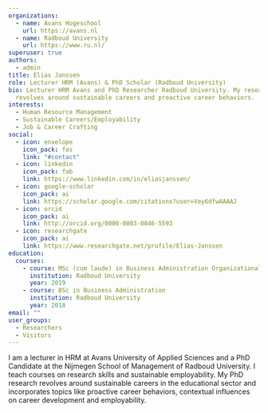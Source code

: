 ```yaml
---
organizations:
  - name: Avans Hogeschool
    url: https://avans.nl
  - name: Radboud University
    url: https://www.ru.nl/
superuser: true
authors:
  - admin
title: Elias Janssen
role: Lecturer HRM (Avans) & PhD Scholar (Radboud University)
bio: Lecturer HRM Avans and PhD Researcher Radboud University. My research currently
  revolves around sustainable careers and proactive career behaviors.
interests:
  - Human Resource Management
  - Sustainable Careers/Employability
  - Job & Career Crafting
social:
  - icon: envelope
    icon_pack: fas
    link: "#contact"
  - icon: linkedin
    icon_pack: fab
    link: https://www.linkedin.com/in/eliasjanssen/
  - icon: google-scholar
    icon_pack: ai
    link: https://scholar.google.com/citations?user=Vey6dfwAAAAJ
  - icon: orcid
    icon_pack: ai
    link: http://orcid.org/0000-0003-0846-5593
  - icon: researchgate
    icon_pack: ai
    link: https://www.researchgate.net/profile/Elias-Janssen
education:
  courses:
    - course: MSc (cum laude) in Business Administration Organizational Design & Development
      institution: Radboud University
      year: 2019
    - course: BSc in Business Administration
      institution: Radboud University
      year: 2018
email: ""
user_groups:
  - Researchers
  - Visitors
---
```

I am a lecturer in HRM at Avans University of Applied Sciences and a PhD Candidate at the Nijmegen School of Management of Radboud University. I teach courses on research skills and sustainable employability. My PhD research revolves around sustainable careers in the educational sector and incorporates topics like proactive career behaviors, contextual influences on career development and employability.
